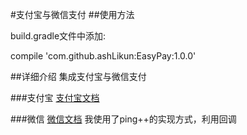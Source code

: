 #支付宝与微信支付
##使用方法

build.gradle文件中添加:

   compile 'com.github.ashLikun:EasyPay:1.0.0'


##详细介绍
    集成支付宝与微信支付


###支付宝
        [支付宝文档](https://docs.open.alipay.com/204/105296/)

###微信
        [微信文档](https://pay.weixin.qq.com/wiki/doc/api/app/app.php?chapter=8_5)
        我使用了ping++的实现方式，利用回调
        <activity-alias
          android:name=".wxapi.WXPayEntryActivity"
          android:exported="true"
          android:targetActivity="pay.hbung.com.pay.PayActivity"></activity-alias>